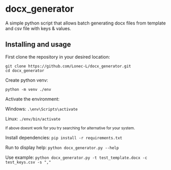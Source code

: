 # docx_generator

A simple python script that allows batch generating docx files from template and csv file with keys & values.

## Installing and usage

First clone the repository in your desired location:
```
git clone https://github.com/Lonec-L/docx_generator.git
cd docx_generator
```

Create python venv:
```
python -m venv ./env
```
Activate the environment:

Windows: `.\env\Scripts\activate`

Linux: `./env/bin/activate`

<sup>If above doesnt work for you try searching for alternative for your system.</sup>

Install dependencies:
`pip install -r requirements.txt`

Run to display help:
`python docx_generator.py --help`

Use example:
`python docx_generator.py -t test_template.docx -c test_keys.csv -s ","`
